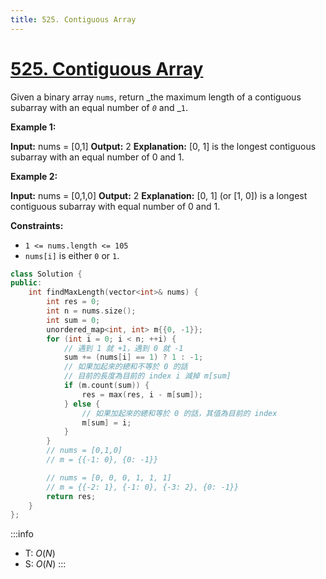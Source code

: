 ```yaml
---
title: 525. Contiguous Array
---
```


# [525\. Contiguous Array](https://leetcode.com/problems/contiguous-array/)

Given a binary array `nums`, return _the maximum length of a contiguous subarray with an equal number of _`0`_ and _`1`.

**Example 1:**

**Input:** nums = \[0,1\]
**Output:** 2
**Explanation:** \[0, 1\] is the longest contiguous subarray with an equal number of 0 and 1.

**Example 2:**

**Input:** nums = \[0,1,0\]
**Output:** 2
**Explanation:** \[0, 1\] (or \[1, 0\]) is a longest contiguous subarray with equal number of 0 and 1.

**Constraints:**

- `1 <= nums.length <= 105`
- `nums[i]` is either `0` or `1`.

```cpp
class Solution {
public:
    int findMaxLength(vector<int>& nums) {
        int res = 0;
        int n = nums.size();
        int sum = 0;
        unordered_map<int, int> m{{0, -1}};
        for (int i = 0; i < n; ++i) {
            // 遇到 1 就 +1，遇到 0 就 -1
            sum += (nums[i] == 1) ? 1 : -1;
            // 如果加起來的總和不等於 0 的話
            // 目前的長度為目前的 index i 減掉 m[sum]
            if (m.count(sum)) {
                res = max(res, i - m[sum]);
            } else {
                // 如果加起來的總和等於 0 的話，其值為目前的 index
                m[sum] = i;
            }
        }
        // nums = [0,1,0]
        // m = {{-1: 0}, {0: -1}}

        // nums = [0, 0, 0, 1, 1, 1]
        // m = {{-2: 1}, {-1: 0}, {-3: 2}, {0: -1}}
        return res;
    }
};
```

:::info
- T: $O(N)$
- S: $O(N)$
:::
